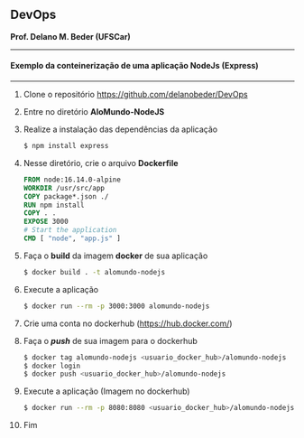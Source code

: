 ## DevOps
**Prof. Delano M. Beder (UFSCar)**

- - -

#### Exemplo da conteinerização de uma aplicação NodeJs (Express)
- - -



1. Clone o repositório https://github.com/delanobeder/DevOps

2. Entre no diretório **AloMundo-NodeJS**

3. Realize a instalação das dependências da aplicação

   ```bash
   $ npm install express
   ```

4. Nesse diretório, crie o arquivo **Dockerfile**

   ```dockerfile
   FROM node:16.14.0-alpine 
   WORKDIR /usr/src/app
   COPY package*.json ./
   RUN npm install
   COPY . .
   EXPOSE 3000
   # Start the application
   CMD [ "node", "app.js" ]
   ```
   
5. Faça o **build** da imagem **docker** de sua aplicação

   ```bash
   $ docker build . -t alomundo-nodejs
   ```

6. Execute a aplicação

   ```bash
   $ docker run --rm -p 3000:3000 alomundo-nodejs
   ```

7. Crie uma conta no dockerhub (https://hub.docker.com/)

8. Faça o ***push*** de sua imagem para o dockerhub

   ```bash
   $ docker tag alomundo-nodejs <usuario_docker_hub>/alomundo-nodejs
   $ docker login
   $ docker push <usuario_docker_hub>/alomundo-nodejs
   ```

9. Execute a aplicação (Imagem no dockerhub)

   ```bash
   $ docker run --rm -p 8080:8080 <usuario_docker_hub>/alomundo-nodejs
   ```

10. Fim



